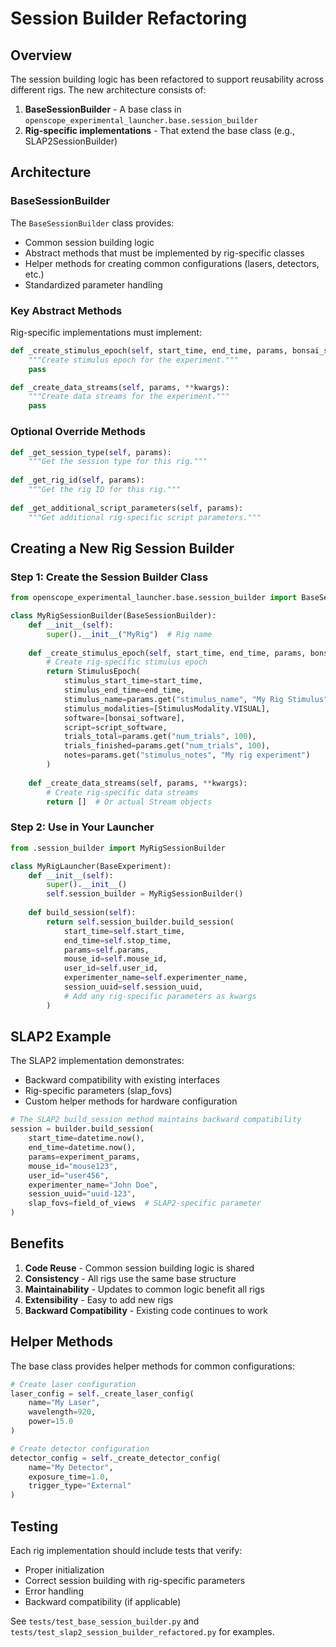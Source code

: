 # Session Builder Refactoring

## Overview

The session building logic has been refactored to support reusability across different rigs. The new architecture consists of:

1. **BaseSessionBuilder** - A base class in `openscope_experimental_launcher.base.session_builder`
2. **Rig-specific implementations** - That extend the base class (e.g., SLAP2SessionBuilder)

## Architecture

### BaseSessionBuilder

The `BaseSessionBuilder` class provides:
- Common session building logic
- Abstract methods that must be implemented by rig-specific classes
- Helper methods for creating common configurations (lasers, detectors, etc.)
- Standardized parameter handling

### Key Abstract Methods

Rig-specific implementations must implement:

```python
def _create_stimulus_epoch(self, start_time, end_time, params, bonsai_software, script_software, **kwargs):
    """Create stimulus epoch for the experiment."""
    pass

def _create_data_streams(self, params, **kwargs):
    """Create data streams for the experiment."""
    pass
```

### Optional Override Methods

```python
def _get_session_type(self, params):
    """Get the session type for this rig."""
    
def _get_rig_id(self, params):
    """Get the rig ID for this rig."""
    
def _get_additional_script_parameters(self, params):
    """Get additional rig-specific script parameters."""
```

## Creating a New Rig Session Builder

### Step 1: Create the Session Builder Class

```python
from openscope_experimental_launcher.base.session_builder import BaseSessionBuilder

class MyRigSessionBuilder(BaseSessionBuilder):
    def __init__(self):
        super().__init__("MyRig")  # Rig name
    
    def _create_stimulus_epoch(self, start_time, end_time, params, bonsai_software, script_software, **kwargs):
        # Create rig-specific stimulus epoch
        return StimulusEpoch(
            stimulus_start_time=start_time,
            stimulus_end_time=end_time,
            stimulus_name=params.get("stimulus_name", "My Rig Stimulus"),
            stimulus_modalities=[StimulusModality.VISUAL],
            software=[bonsai_software],
            script=script_software,
            trials_total=params.get("num_trials", 100),
            trials_finished=params.get("num_trials", 100),
            notes=params.get("stimulus_notes", "My rig experiment")
        )
    
    def _create_data_streams(self, params, **kwargs):
        # Create rig-specific data streams
        return []  # Or actual Stream objects
```

### Step 2: Use in Your Launcher

```python
from .session_builder import MyRigSessionBuilder

class MyRigLauncher(BaseExperiment):
    def __init__(self):
        super().__init__()
        self.session_builder = MyRigSessionBuilder()
    
    def build_session(self):
        return self.session_builder.build_session(
            start_time=self.start_time,
            end_time=self.stop_time,
            params=self.params,
            mouse_id=self.mouse_id,
            user_id=self.user_id,
            experimenter_name=self.experimenter_name,
            session_uuid=self.session_uuid,
            # Add any rig-specific parameters as kwargs
        )
```

## SLAP2 Example

The SLAP2 implementation demonstrates:
- Backward compatibility with existing interfaces
- Rig-specific parameters (slap_fovs)
- Custom helper methods for hardware configuration

```python
# The SLAP2 build_session method maintains backward compatibility
session = builder.build_session(
    start_time=datetime.now(),
    end_time=datetime.now(),
    params=experiment_params,
    mouse_id="mouse123",
    user_id="user456",
    experimenter_name="John Doe",
    session_uuid="uuid-123",
    slap_fovs=field_of_views  # SLAP2-specific parameter
)
```

## Benefits

1. **Code Reuse** - Common session building logic is shared
2. **Consistency** - All rigs use the same base structure
3. **Maintainability** - Updates to common logic benefit all rigs
4. **Extensibility** - Easy to add new rigs
5. **Backward Compatibility** - Existing code continues to work

## Helper Methods

The base class provides helper methods for common configurations:

```python
# Create laser configuration
laser_config = self._create_laser_config(
    name="My Laser",
    wavelength=920,
    power=15.0
)

# Create detector configuration
detector_config = self._create_detector_config(
    name="My Detector",
    exposure_time=1.0,
    trigger_type="External"
)
```

## Testing

Each rig implementation should include tests that verify:
- Proper initialization
- Correct session building with rig-specific parameters
- Error handling
- Backward compatibility (if applicable)

See `tests/test_base_session_builder.py` and `tests/test_slap2_session_builder_refactored.py` for examples.
